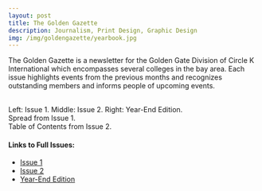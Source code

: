 ```yaml
---
layout: post
title: The Golden Gazette
description: Journalism, Print Design, Graphic Design
img: /img/goldengazette/yearbook.jpg
---
```


The Golden Gazette is a newsletter for the Golden Gate Division of Circle K International which encompasses several colleges in the bay area. Each issue highlights events from the previous months and recognizes outstanding members and informs people of upcoming events.

<div class="img_row">
	<a href="https://issuu.com/ckigoldengate/docs/gg_summer_newsletter/1?e=13489839/9241200" target="_blank"><img class="col one" src="{{ site.baseurl }}/img/goldengazette/iss1.jpg" alt="" title="example image"/></a>
	<a href="https://issuu.com/ckigoldengate/docs/gg_fall_newsletter" target="_blank"><img class="col one" src="{{ site.baseurl }}/img/goldengazette/iss2.jpg" alt="" title="example image"/></a>
	<a href="https://issuu.com/ckigoldengate/docs/gg_yearbook" target="_blank"><img class="col one" src="{{ site.baseurl }}/img/goldengazette/yearbook.jpg" alt="" title="example image"/></a>
</div>
<div class="col three caption">
	Left: Issue 1. Middle: Issue 2. Right: Year-End Edition.
</div>
<div class="img_large">
	<img class="col three" src="{{ site.baseurl }}/img/goldengazette/cheers.png" alt="" title="example image"/>
</div>
<div class="col three caption">
	Spread from Issue 1. 
</div>

<div class="img_large">
	<img class="col three" src="{{ site.baseurl }}/img/goldengazette/toc.png" alt="" title="example image"/>
</div>
<div class="col three caption">
	Table of Contents from Issue 2.
</div>
<h4>Links to Full Issues:</h4>
<ul>
	<li><a href="https://issuu.com/ckigoldengate/docs/gg_summer_newsletter/1?e=13489839/9241200" target="_blank">Issue 1</a></li>
	<li><a href="https://issuu.com/ckigoldengate/docs/gg_fall_newsletter" target="_blank">Issue 2</a></li>
	<li><a href="https://issuu.com/ckigoldengate/docs/gg_yearbook" target="_blank">Year-End Edition</a></li>
</ul>

<br/><br/><br/>
